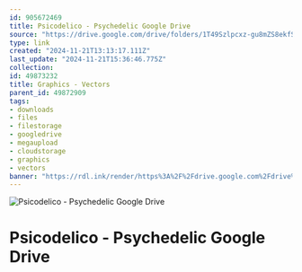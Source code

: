 ```yaml
---
id: 905672469
title: Psicodelico - Psychedelic Google Drive
source: "https://drive.google.com/drive/folders/1T49Szlpcxz-gu8mZS8ekfSSsFoteJ-H0?usp=sharing"
type: link
created: "2024-11-21T13:13:17.111Z"
last_update: "2024-11-21T15:36:46.775Z"
collection:
id: 49873232
title: Graphics - Vectors
parent_id: 49872909
tags:
- downloads
- files
- filestorage
- googledrive
- megaupload
- cloudstorage
- graphics
- vectors
banner: "https://rdl.ink/render/https%3A%2F%2Fdrive.google.com%2Fdrive%2Ffolders%2F1T49Szlpcxz-gu8mZS8ekfSSsFoteJ-H0%3Fusp%3Dsharing"
---
```


![Psicodelico - Psychedelic Google Drive](https://rdl.ink/render/https%3A%2F%2Fdrive.google.com%2Fdrive%2Ffolders%2F1T49Szlpcxz-gu8mZS8ekfSSsFoteJ-H0%3Fusp%3Dsharing)

# Psicodelico - Psychedelic Google Drive

